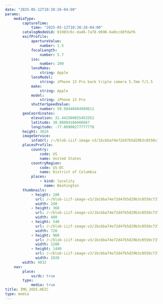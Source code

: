 ```yaml
---
date: "2025-05-12T10:38:26-04:00"
params:
    mediaType:
        captureTime:
            time: "2025-05-12T10:38:26-04:00"
        catalogNodeUid: 01983c6c-da46-7a78-9696-6a0ccddfdaf6
        exifProfile:
            apertureValue:
                number: 1.5
            focalLength:
                number: 5.7
            iso:
                number: 200
            lensMake:
                string: Apple
            lensModel:
                string: iPhone 13 Pro back triple camera 5.7mm f/1.5
            make:
                string: Apple
            model:
                string: iPhone 13 Pro
            shutterSpeedValue:
                number: 59.98440404989611
        geoCoordinates:
            elevation: 31.442509855453352
            latitude: 38.88984166666667
            longitude: -77.00900277777778
        height: 3024
        imageService:
            infoUrl: /~/blob-iiif-image-v3/1bcbba74e72d47b5d29b3c0550c737e5f0c4ea4b662c722c2046875995f1e819/info.json
        placesProfile:
            country:
                code: US
                name: United States
            countryRegion:
                code: US-DC
                name: District of Columbia
            places:
                - kind: locality
                  name: Washington
        thumbnails:
            - height: 180
              url: /~/blob-iiif-image-v3/1bcbba74e72d47b5d29b3c0550c737e5f0c4ea4b662c722c2046875995f1e819/full/240%2C180/0/default.jpg
              width: 240
            - height: 360
              url: /~/blob-iiif-image-v3/1bcbba74e72d47b5d29b3c0550c737e5f0c4ea4b662c722c2046875995f1e819/full/480%2C360/0/default.jpg
              width: 480
            - height: 540
              url: /~/blob-iiif-image-v3/1bcbba74e72d47b5d29b3c0550c737e5f0c4ea4b662c722c2046875995f1e819/full/720%2C540/0/default.jpg
              width: 720
            - height: 960
              url: /~/blob-iiif-image-v3/1bcbba74e72d47b5d29b3c0550c737e5f0c4ea4b662c722c2046875995f1e819/full/1280%2C960/0/default.jpg
              width: 1280
            - height: 1440
              url: /~/blob-iiif-image-v3/1bcbba74e72d47b5d29b3c0550c737e5f0c4ea4b662c722c2046875995f1e819/full/1920%2C1440/0/default.jpg
              width: 1920
        width: 4032
    nav:
        place:
            us/dc: true
        type:
            media: true
title: IMG_2655.HEIC
type: media
---
```

